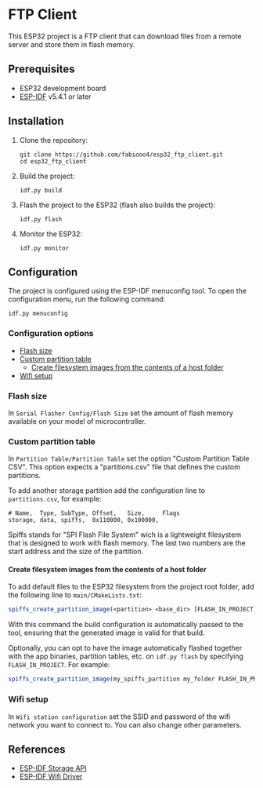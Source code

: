 # FTP Client
This ESP32 project is a FTP client that can download files from a remote server
and store them in flash memory.

## Prerequisites
- ESP32 development board
- [ESP-IDF](https://docs.espressif.com/projects/esp-idf/en/v5.4.1/esp32/get-started/index.html#ide) v5.4.1 or later

## Installation
1. Clone the repository:
   ```
   git clone https://github.com/fabiooo4/esp32_ftp_client.git
   cd esp32_ftp_client
   ```
2. Build the project:
   ```
   idf.py build
   ```
3. Flash the project to the ESP32 (flash also builds the project):
   ```
   idf.py flash
   ```
4. Monitor the ESP32:
   ```
   idf.py monitor
   ```

## Configuration
The project is configured using the ESP-IDF menuconfig tool. To open the
configuration menu, run the following command:
```
idf.py menuconfig
```
### Configuration options
- [Flash size](#set-the-correct-flash-size)
- [Custom partition table](#custom-partition-table)
  - [Create filesystem images from the contents of a host folder](#create-filesystem-images-from-the-contents-of-a-host-folder)
- [Wifi setup](#wifi-setup)

### Flash size
In `Serial Flasher Config/Flash Size` set the amount of flash memory available
on your model of microcontroller.

### Custom partition table
In `Partition Table/Partition Table` set the option "Custom Partition Table CSV".
This option expects a "partitions.csv" file that defines the custom partitions.

To add another storage partition add the configuration line to `partitions.csv`,
for example:
```csv
# Name,  Type, SubType, Offset,   Size,     Flags
storage, data, spiffs,  0x110000, 0x100000,
```
Spiffs stands for "SPI Flash File System" wich is a lightweight filesystem
that is designed to work with flash memory. The last two numbers are the
start address and the size of the partition.

#### Create filesystem images from the contents of a host folder
To add default files to the ESP32 filesystem from the project root folder, add
the following line to `main/CMakeLists.txt`:
```cmake
spiffs_create_partition_image(<partition> <base_dir> [FLASH_IN_PROJECT] [DEPENDS dep dep dep...])
```
With this command the build configuration is automatically passed to the tool,
ensuring that the generated image is valid for that build.

Optionally, you can opt to have the image automatically flashed together with
the app binaries, partition tables, etc. on `idf.py flash` by specifying
`FLASH_IN_PROJECT`. For example:
```cmake
spiffs_create_partition_image(my_spiffs_partition my_folder FLASH_IN_PROJECT)
```

### Wifi setup
In `Wifi station configuration` set the SSID and password of the wifi network
you want to connect to. You can also change other parameters.

## References
- [ESP-IDF Storage API](https://docs.espressif.com/projects/esp-idf/en/stable/esp32/api-reference/storage/spiffs.html#)
- [ESP-IDF Wifi Driver](https://docs.espressif.com/projects/esp-idf/en/stable/esp32/api-guides/wifi.html#wi-fi-driver)
